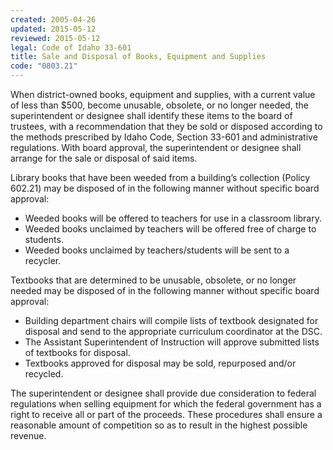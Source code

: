 ```yaml
---
created: 2005-04-26
updated: 2015-05-12
reviewed: 2015-05-12
legal: Code of Idaho 33-601
title: Sale and Disposal of Books, Equipment and Supplies
code: "0803.21"
---
```


When district-owned books, equipment and supplies, with a current value of less than $500, become unusable,
obsolete, or no longer needed, the superintendent or designee shall identify these items to the board of trustees,
with a recommendation that they be sold or disposed according to the methods prescribed by Idaho Code, Section
33-601 and administrative regulations. With board approval, the superintendent or designee shall arrange for the
sale or disposal of said items.

Library books that have been weeded from a building’s collection (Policy 602.21) may be disposed of in the following
manner without specific board approval:

- Weeded books will be offered to teachers for use in a classroom library.
- Weeded books unclaimed by teachers will be offered free of charge to students.
- Weeded books unclaimed by teachers/students will be sent to a recycler.

Textbooks that are determined to be unusable, obsolete, or no longer needed may be disposed of in the following
manner without specific board approval:

- Building department chairs will compile lists of textbook designated for disposal and send to the appropriate
curriculum coordinator at the DSC.
- The Assistant Superintendent of Instruction will approve submitted lists of textbooks for disposal.
- Textbooks approved for disposal may be sold, repurposed and/or recycled.

The superintendent or designee shall provide due consideration to federal regulations when selling equipment for
which the federal government has a right to receive all or part of the proceeds. These procedures shall ensure a
reasonable amount of competition so as to result in the highest possible revenue.

